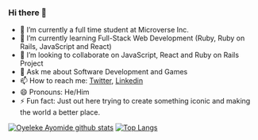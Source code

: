 ### Hi there 👋

- 🔭 I’m currently a full time student at Microverse Inc.
- 🌱 I’m currently learning Full-Stack Web Development (Ruby, Ruby on Rails, JavaScript and React)
- 👯 I’m looking to collaborate on JavaScript, React and Ruby on Rails Project
- 💬 Ask me about Software Development and Games
- 📫 How to reach me: [Twitter](https://twitter.com/haywhizzz), [Linkedin](https://www.linkedin.com/in/oyelekeayomide)
- 😄 Pronouns: He/Him
- ⚡ Fun fact: Just out here trying to create something iconic and making the world a better place.


[![Oyeleke Ayomide github stats](https://github-readme-stats.vercel.app/api?username=haywhizzz&show_icons=true&theme=radical)](https://github.com/haywhizzz/github-readme-stats)  [![Top Langs](https://github-readme-stats.vercel.app/api/top-langs/?username=haywhizzz&show_icons=true&theme=radical&layout=compact)](https://github.com/haywhizzz/github-readme-stats)
